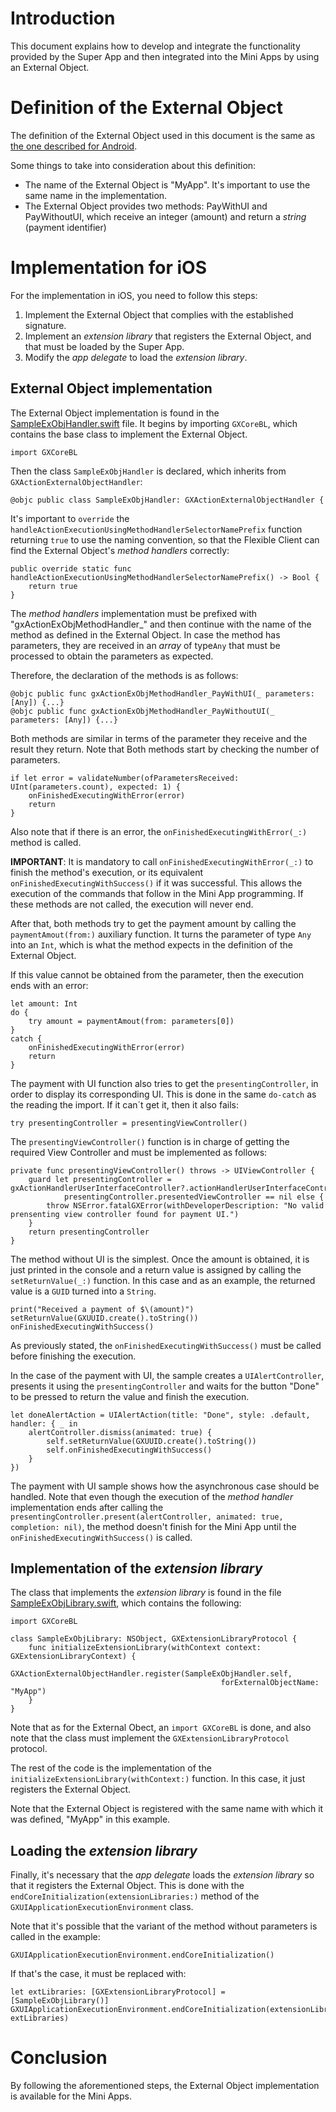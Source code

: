 # Introduction

This document explains how to develop and integrate the functionality provided by the Super App and then integrated into the Mini Apps by using an External Object.

# Definition of the External Object

The definition of the External Object used in this document is the same as [the one described for Android](../../Android/MiniAppCaller/README.md#interfaz-en-kb-genexus-external-object ).

Some things to take into consideration about this definition:

- The name of the External Object is "MyApp". It's important to use the same name in the implementation. 
- The External Object provides two methods: PayWithUI and PayWithoutUI, which receive an integer (amount) and return a _string_ (payment identifier)

# Implementation for iOS

For the implementation in iOS, you need to follow this steps: 
1. Implement the External Object that complies with the established signature. 
2. Implement an _extension library_ that registers the External Object, and that must be loaded by the Super App. 
3. Modify the _app delegate_ to load the _extension library_.

## External Object implementation

The External Object implementation is found in the [SampleExObjHandler.swift](SampleExObjHandler.swift) file. It begins by importing `GXCoreBL`, which contains the base class to implement the External Object. 

```
import GXCoreBL
```

Then the class `SampleExObjHandler` is declared, which inherits from `GXActionExternalObjectHandler`:

```
@objc public class SampleExObjHandler: GXActionExternalObjectHandler {
```

It's important to `override` the `handleActionExecutionUsingMethodHandlerSelectorNamePrefix` function returning `true` to use the naming convention, so that the Flexible Client can find the External Object's _method handlers_ correctly:

```
public override static func handleActionExecutionUsingMethodHandlerSelectorNamePrefix() -> Bool {
    return true
}
```

The _method handlers_ implementation must be prefixed with "gxActionExObjMethodHandler_" and then continue with the name of the method as defined in the External Object. In case the method has parameters, they are received in an _array_ of type`Any` that must be processed to obtain the parameters as expected. 

Therefore, the declaration of the methods is as follows: 

```
@objc public func gxActionExObjMethodHandler_PayWithUI(_ parameters: [Any]) {...}
@objc public func gxActionExObjMethodHandler_PayWithoutUI(_ parameters: [Any]) {...}
```
Both methods are similar in terms of the parameter they receive and the result they return. Note that Both methods start by checking the number of parameters.

```
if let error = validateNumber(ofParametersReceived: UInt(parameters.count), expected: 1) {
	onFinishedExecutingWithError(error)
	return
}
```

Also note that if there is an error, the `onFinishedExecutingWithError(_:)` method is called. 

**IMPORTANT**: It is mandatory to call `onFinishedExecutingWithError(_:)` to finish the method's execution, or its equivalent `onFinishedExecutingWithSuccess()` if it was successful. This allows the execution of the commands that follow in the Mini App programming. If these methods are not called, the execution will never end.

After that, both methods try to get the payment amount by calling the `paymentAmout(from:)` auxiliary function. It turns the parameter of type `Any` into an `Int`, which is what the method expects in the definition of the External Object. 

If this value cannot be obtained from the parameter, then the execution ends with an error:

```
let amount: Int
do {
	try amount = paymentAmout(from: parameters[0])
}
catch {
	onFinishedExecutingWithError(error)
	return
}
```

The payment with UI function also tries to get the `presentingController`, in order to display its corresponding UI. This is done in the same `do-catch` as the reading the import. If it can´t get it, then it also fails:

```
try presentingController = presentingViewController()
```

The `presentingViewController()` function is in charge of getting the required View Controller and must be implemented as follows: 

```
private func presentingViewController() throws -> UIViewController {
    guard let presentingController = gxActionHandlerUserInterfaceController?.actionHandlerUserInterfaceController,
            presentingController.presentedViewController == nil else {
        throw NSError.fatalGXError(withDeveloperDescription: "No valid prensenting view controller found for payment UI.")
    }
    return presentingController
}
```
The method without UI is the simplest. Once the amount is obtained, it is just printed in the console and a return value is assigned by calling the  `setReturnValue(_:)` function. In this case and as an example, the returned value is a `GUID` turned into a `String`.

```
print("Received a payment of $\(amount)")
setReturnValue(GXUUID.create().toString())
onFinishedExecutingWithSuccess()
```
As previously stated, the `onFinishedExecutingWithSuccess()` must be called before finishing the execution.

In the case of the payment with UI, the sample creates a `UIAlertController`, presents it using the `presentingController` and waits for the button "Done" to be pressed to return the value and finish the execution. 

```
let doneAlertAction = UIAlertAction(title: "Done", style: .default, handler: { _ in
	alertController.dismiss(animated: true) {
		self.setReturnValue(GXUUID.create().toString())
		self.onFinishedExecutingWithSuccess()
	}
})
```

The payment with UI sample shows how the asynchronous case should be handled. Note that even though the execution of the _method handler_ implementation ends after calling the `presentingController.present(alertController, animated: true, completion: nil)`, the method doesn't finish for the Mini App until the `onFinishedExecutingWithSuccess()` is called. 

## Implementation of the _extension library_

The class that implements the _extension library_ is found in the file [SampleExObjLibrary.swift](SampleExObjLibrary.swift), which contains the following:

```
import GXCoreBL

class SampleExObjLibrary: NSObject, GXExtensionLibraryProtocol {
	func initializeExtensionLibrary(withContext context: GXExtensionLibraryContext) {
		GXActionExternalObjectHandler.register(SampleExObjHandler.self,
											   forExternalObjectName: "MyApp")
	}
}
```

Note that as for the External Obect, an `import GXCoreBL` is done, and also note that the class must implement the `GXExtensionLibraryProtocol` protocol. 

The rest of the code is the implementation of the `initializeExtensionLibrary(withContext:)` function. In this case, it just registers the External Object.

Note that the External Object is registered with the same name with which it was defined, "MyApp" in this example.

## Loading the _extension library_

Finally, it's necessary that the _app delegate_ loads the _extension library_ so that it registers the External Object. This is done with the `endCoreInitialization(extensionLibraries:)` method of the `GXUIApplicationExecutionEnvironment` class.   

Note that it's possible that the variant of the method without parameters is called in the example:

```
GXUIApplicationExecutionEnvironment.endCoreInitialization()
```

If that's the case, it must be replaced with: 

```
let extLibraries: [GXExtensionLibraryProtocol] = [SampleExObjLibrary()]
GXUIApplicationExecutionEnvironment.endCoreInitialization(extensionLibraries: extLibraries)
```

# Conclusion

By following the aforementioned steps, the External Object implementation is available for the Mini Apps.
